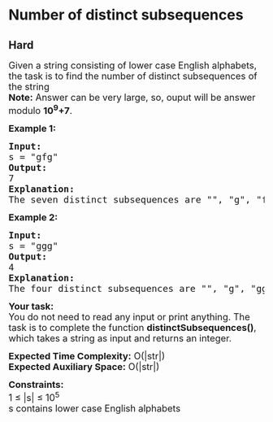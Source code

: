 # Number of distinct subsequences
## Hard
<div class="problems_problem_content__Xm_eO" style="user-select: auto;"><p style="user-select: auto;"><span style="font-size: 18px; user-select: auto;">Given a string consisting of lower case English alphabets, the task is to find the number of distinct subsequences of the string<br style="user-select: auto;"><strong style="user-select: auto;">Note:</strong> Answer can be very large, so, ouput will be answer modulo <strong style="user-select: auto;">10<sup style="user-select: auto;">9</sup>+7</strong>.</span></p>
<p style="user-select: auto;"><strong style="user-select: auto;"><span style="font-size: 18px; user-select: auto;">Example 1:</span></strong></p>
<pre style="user-select: auto;"><span style="font-size: 18px; user-select: auto;"><strong style="user-select: auto;">Input:</strong> <br style="user-select: auto;">s = "gfg"</span>
<span style="font-size: 18px; user-select: auto;"><strong style="user-select: auto;">Output:</strong> <br style="user-select: auto;">7
<strong style="user-select: auto;">Explanation:</strong> <br style="user-select: auto;">The seven distinct subsequences are "", "g", "f", "gf", "fg", "gg" and "gfg" .</span></pre>
<p style="user-select: auto;"><strong style="user-select: auto;"><span style="font-size: 18px; user-select: auto;">Example 2:</span></strong></p>
<pre style="user-select: auto;"><span style="font-size: 18px; user-select: auto;"><strong style="user-select: auto;">Input:</strong> <br style="user-select: auto;">s = "ggg"</span>
<span style="font-size: 18px; user-select: auto;"><strong style="user-select: auto;">Output:</strong> <br style="user-select: auto;">4
<strong style="user-select: auto;">Explanation:</strong> <br style="user-select: auto;">The four distinct subsequences are "", "g", "gg", "ggg".</span></pre>
<p style="user-select: auto;"><span style="font-size: 18px; user-select: auto;"><strong style="user-select: auto;">Your task:</strong><br style="user-select: auto;">You do not need to read any input or print anything. The task is to complete the function <strong style="user-select: auto;">distinctSubsequences()</strong>, which takes a string as input and returns an integer. </span></p>
<p style="user-select: auto;"><span style="font-size: 18px; user-select: auto;"><strong style="user-select: auto;">Expected Time Complexity:</strong>&nbsp;O(|str|)<br style="user-select: auto;"><strong style="user-select: auto;">Expected Auxiliary Space:</strong>&nbsp;O(|str|)</span></p>
<p style="user-select: auto;"><span style="font-size: 18px; user-select: auto;"><strong style="user-select: auto;">Constraints:</strong></span><br style="user-select: auto;"><span style="font-size: 18px; user-select: auto;">1 ≤ |s| ≤ 10<sup style="user-select: auto;">5</sup><br style="user-select: auto;">s contains lower case English alphabets</span></p></div>